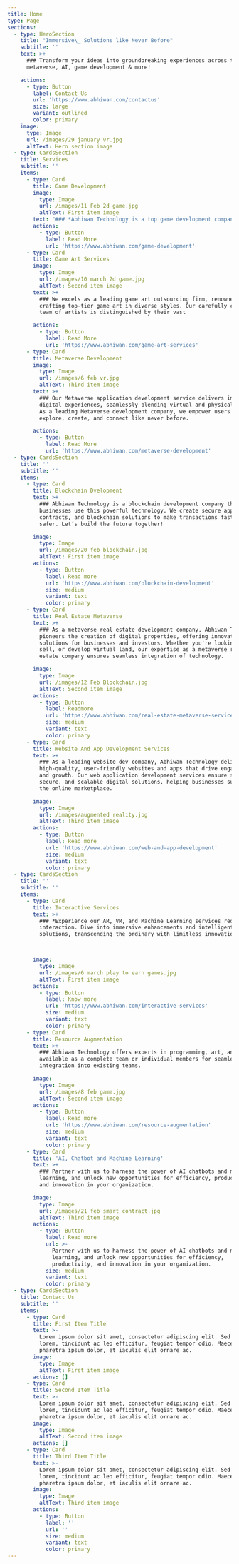 ```yaml
---
title: Home
type: Page
sections:
  - type: HeroSection
    title: "Immersive\_ Solutions like Never Before"
    subtitle: ''
    text: >+
      ### Transform your ideas into groundbreaking experiences across the best
      metaverse, AI, game development & more!

    actions:
      - type: Button
        label: Contact Us
        url: 'https://www.abhiwan.com/contactus'
        size: large
        variant: outlined
        color: primary
    image:
      type: Image
      url: /images/29 january vr.jpg
      altText: Hero section image
  - type: CardsSection
    title: Services
    subtitle: ''
    items:
      - type: Card
        title: Game Development
        image:
          type: Image
          url: /images/11 Feb 2d game.jpg
          altText: First item image
        text: "### *Abhiwan Technology is a top game development company in India, blending creativity with technology to create engaging games. Our expert team uses the latest tools to build immersive worlds that players love. Among leading game development companies, we have a strong track record of turning game ideas into reality.*\_\n\n\n\n"
        actions:
          - type: Button
            label: Read More
            url: 'https://www.abhiwan.com/game-development'
      - type: Card
        title: Game Art Services
        image:
          type: Image
          url: /images/10 march 2d game.jpg
          altText: Second item image
        text: >+
          ### We excels as a leading game art outsourcing firm, renowned for
          crafting top-tier game art in diverse styles. Our carefully curated
          team of artists is distinguished by their vast

        actions:
          - type: Button
            label: Read More
            url: 'https://www.abhiwan.com/game-art-services'
      - type: Card
        title: Metaverse Development
        image:
          type: Image
          url: /images/6 feb vr.jpg
          altText: Third item image
        text: >+
          ### Our Metaverse application development service delivers immersive
          digital experiences, seamlessly blending virtual and physical worlds.
          As a leading Metaverse development company, we empower users to
          explore, create, and connect like never before.

        actions:
          - type: Button
            label: Read More
            url: 'https://www.abhiwan.com/metaverse-development'
  - type: CardsSection
    title: ''
    subtitle: ''
    items:
      - type: Card
        title: Blockchain Dvelopment
        text: >+
          ### Abhiwan Technology is a blockchain development company that helps
          businesses use this powerful technology. We create secure apps, smart
          contracts, and blockchain solutions to make transactions faster and
          safer. Let’s build the future together!

        image:
          type: Image
          url: /images/20 feb blockchain.jpg
          altText: First item image
        actions:
          - type: Button
            label: Read more
            url: 'https://www.abhiwan.com/blockchain-development'
            size: medium
            variant: text
            color: primary
      - type: Card
        title: Real Estate Metaverse
        text: >+
          ### As a metaverse real estate development company, Abhiwan Technology
          pioneers the creation of digital properties, offering innovative
          solutions for businesses and investors. Whether you're looking to buy,
          sell, or develop virtual land, our expertise as a metaverse real
          estate company ensures seamless integration of technology.

        image:
          type: Image
          url: /images/12 Feb Blockchain.jpg
          altText: Second item image
        actions:
          - type: Button
            label: Readmore
            url: 'https://www.abhiwan.com/real-estate-metaverse-service'
            size: medium
            variant: text
            color: primary
      - type: Card
        title: Website And App Development Services
        text: >+
          ### As a leading website dev company, Abhiwan Technology delivers
          high-quality, user-friendly websites and apps that drive engagement
          and growth. Our web application development services ensure seamless,
          secure, and scalable digital solutions, helping businesses succeed in
          the online marketplace.​

        image:
          type: Image
          url: /images/augmented reality.jpg
          altText: Third item image
        actions:
          - type: Button
            label: Read more
            url: 'https://www.abhiwan.com/web-and-app-development'
            size: medium
            variant: text
            color: primary
  - type: CardsSection
    title: ''
    subtitle: ''
    items:
      - type: Card
        title: Interactive Services
        text: >+
          ### *Experience our AR, VR, and Machine Learning services redefining
          interaction. Dive into immersive enhancements and intelligent
          solutions, transcending the ordinary with limitless innovation.*



        image:
          type: Image
          url: /images/6 march play to earn games.jpg
          altText: First item image
        actions:
          - type: Button
            label: Know more
            url: 'https://www.abhiwan.com/interactive-services'
            size: medium
            variant: text
            color: primary
      - type: Card
        title: Resource Augmentation
        text: >+
          ### Abhiwan Technology offers experts in programming, art, and UI/UX,
          available as a complete team or individual members for seamless
          integration into existing teams.

        image:
          type: Image
          url: /images/8 feb game.jpg
          altText: Second item image
        actions:
          - type: Button
            label: Read more
            url: 'https://www.abhiwan.com/resource-augmentation'
            size: medium
            variant: text
            color: primary
      - type: Card
        title: 'AI, Chatbot and Machine Learning'
        text: >+
          ### Partner with us to harness the power of AI chatbots and machine
          learning, and unlock new opportunities for efficiency, productivity,
          and innovation in your organization.

        image:
          type: Image
          url: /images/21 feb smart contract.jpg
          altText: Third item image
        actions:
          - type: Button
            label: Read more
            url: >-
              Partner with us to harness the power of AI chatbots and machine
              learning, and unlock new opportunities for efficiency,
              productivity, and innovation in your organization. 
            size: medium
            variant: text
            color: primary
  - type: CardsSection
    title: Contact Us
    subtitle: ''
    items:
      - type: Card
        title: First Item Title
        text: >-
          Lorem ipsum dolor sit amet, consectetur adipiscing elit. Sed ante
          lorem, tincidunt ac leo efficitur, feugiat tempor odio. Maecenas
          pharetra ipsum dolor, et iaculis elit ornare ac.
        image:
          type: Image
          altText: First item image
        actions: []
      - type: Card
        title: Second Item Title
        text: >-
          Lorem ipsum dolor sit amet, consectetur adipiscing elit. Sed ante
          lorem, tincidunt ac leo efficitur, feugiat tempor odio. Maecenas
          pharetra ipsum dolor, et iaculis elit ornare ac.
        image:
          type: Image
          altText: Second item image
        actions: []
      - type: Card
        title: Third Item Title
        text: >-
          Lorem ipsum dolor sit amet, consectetur adipiscing elit. Sed ante
          lorem, tincidunt ac leo efficitur, feugiat tempor odio. Maecenas
          pharetra ipsum dolor, et iaculis elit ornare ac.
        image:
          type: Image
          altText: Third item image
        actions:
          - type: Button
            label: ''
            url: ''
            size: medium
            variant: text
            color: primary
---
```

